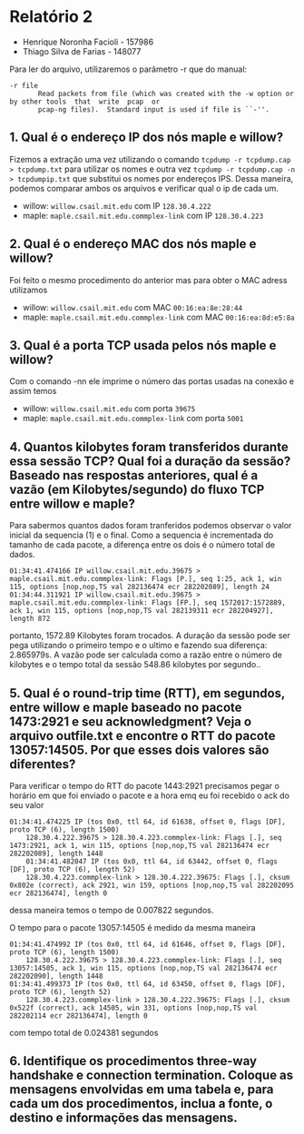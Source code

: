 # Relatório 2
- Henrique Noronha Facioli - 157986
- Thiago Silva de Farias - 148077

Para ler do arquivo, utilizaremos o parâmetro -r que do manual:
```
-r file
       Read packets from file (which was created with the -w option or by other tools  that  write  pcap  or
       pcap-ng files).  Standard input is used if file is ``-''.
```
## 1. Qual é o endereço IP dos nós maple e willow?
Fizemos a extração uma vez utilizando o comando `tcpdump -r tcpdump.cap  > tcpdump.txt` para utilizar os nomes e outra vez `tcpdump -r tcpdump.cap -n > tcpdumpip.txt` que substitui os nomes por endereços IPS. Dessa maneira, podemos comparar ambos os arquivos e verificar qual o ip de cada um.
- willow: `willow.csail.mit.edu` com IP `128.30.4.222`
- maple: `maple.csail.mit.edu.commplex-link` com IP `128.30.4.223`

## 2.  Qual é o endereço MAC dos nós  maple e willow?
Foi feito o mesmo procedimento do anterior mas para obter o MAC adress utilizamos
- willow: `willow.csail.mit.edu` com MAC `00:16:ea:8e:28:44`
- maple: `maple.csail.mit.edu.commplex-link` com MAC `00:16:ea:8d:e5:8a`

## 3. Qual é a porta TCP usada pelos nós maple e willow?
Com o comando -nn ele imprime o número das portas usadas na conexão e assim temos
- willow: `willow.csail.mit.edu` com porta `39675`
- maple: `maple.csail.mit.edu.commplex-link` com porta `5001`

## 4. Quantos kilobytes foram transferidos durante essa sessão TCP? Qual foi a duração da sessão? Baseado nas respostas anteriores, qual é a vazão (em Kilobytes/segundo) do fluxo TCP entre willow e maple?
Para sabermos quantos dados foram tranferidos podemos observar o valor inicial da sequencia (1) e o final. Como a sequencia é incrementada do tamanho de cada pacote, a diferença entre os dois é o número total de dados.
```
01:34:41.474166 IP willow.csail.mit.edu.39675 > maple.csail.mit.edu.commplex-link: Flags [P.], seq 1:25, ack 1, win 115, options [nop,nop,TS val 282136474 ecr 282202089], length 24
01:34:44.311921 IP willow.csail.mit.edu.39675 > maple.csail.mit.edu.commplex-link: Flags [FP.], seq 1572017:1572889, ack 1, win 115, options [nop,nop,TS val 282139311 ecr 282204927], length 872
```
portanto, 1572.89 Kilobytes foram trocados.
A duração da sessão pode ser pega utilizando o primeiro tempo e o ultimo e fazendo sua diferença: 2.865979s.
A vazão pode ser calculada como a razão entre o número de kilobytes e o tempo total da sessão 548.86 kilobytes por segundo..


## 5. Qual é o round-trip time (RTT), em segundos, entre willow e maple baseado no pacote 1473:2921 e seu acknowledgment? Veja o arquivo outfile.txt e encontre o RTT do pacote 13057:14505. Por que esses dois valores são diferentes?

Para verificar o tempo do RTT do pacote 1443:2921 precisamos pegar o horário em que foi enviado o pacote e a hora emq eu foi recebido o ack do seu valor
```
01:34:41.474225 IP (tos 0x0, ttl 64, id 61638, offset 0, flags [DF], proto TCP (6), length 1500)
    128.30.4.222.39675 > 128.30.4.223.commplex-link: Flags [.], seq 1473:2921, ack 1, win 115, options [nop,nop,TS val 282136474 ecr 282202089], length 1448
    01:34:41.482047 IP (tos 0x0, ttl 64, id 63442, offset 0, flags [DF], proto TCP (6), length 52)
    128.30.4.223.commplex-link > 128.30.4.222.39675: Flags [.], cksum 0x802e (correct), ack 2921, win 159, options [nop,nop,TS val 282202095 ecr 282136474], length 0
```
dessa maneira temos o tempo de 0.007822 segundos.

O tempo para o pacote 13057:14505 é medido da mesma maneira
```
01:34:41.474992 IP (tos 0x0, ttl 64, id 61646, offset 0, flags [DF], proto TCP (6), length 1500)
    128.30.4.222.39675 > 128.30.4.223.commplex-link: Flags [.], seq 13057:14505, ack 1, win 115, options [nop,nop,TS val 282136474 ecr 282202090], length 1448
01:34:41.499373 IP (tos 0x0, ttl 64, id 63450, offset 0, flags [DF], proto TCP (6), length 52)
    128.30.4.223.commplex-link > 128.30.4.222.39675: Flags [.], cksum 0x522f (correct), ack 14505, win 331, options [nop,nop,TS val 282202114 ecr 282136474], length 0
```
com tempo total de 0.024381 segundos

## 6. Identifique os procedimentos three-way handshake e connection termination. Coloque as mensagens envolvidas em uma tabela e, para cada um dos procedimentos, inclua a fonte, o destino e informações das mensagens.
